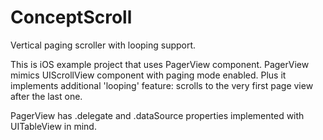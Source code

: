 ConceptScroll
=============

Vertical paging scroller with looping support.

This is iOS example project that uses PagerView component.
PagerView mimics UIScrollView component with paging mode enabled.
Plus it implements additional 'looping' feature: scrolls to the very first page view after the last one.

PagerView has .delegate and .dataSource properties implemented with UITableView in mind.